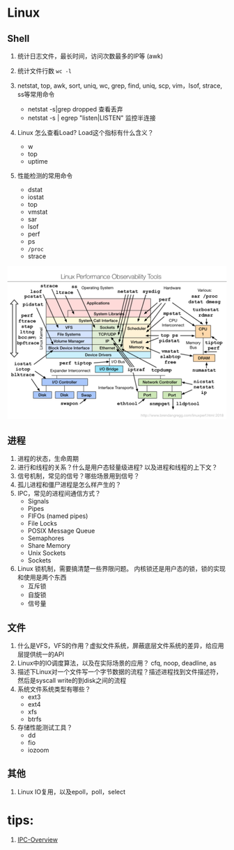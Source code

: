# Linux

## Shell

1. 统计日志文件，最长时间，访问次数最多的IP等 (awk)
2. 统计文件行数  `wc -l`
3. netstat, top, awk, sort, uniq, wc, grep, find, uniq, scp, vim，lsof, strace, ss等常用命令
    -  netstat -s|grep dropped 查看丢弃
    -  netstat -s | egrep "listen|LISTEN"  监控半连接

4. Linux 怎么查看Load? Load这个指标有什么含义？
    - w
    - top
    - uptime

5. 性能检测的常用命令
    - dstat
    - iostat
    - top 
    - vmstat
    - sar
    - lsof
    - perf
    - ps
    - `/proc`
    - strace

![linux performance observablity tool](../imgs/linux_observability_tools.png)


## 进程

1. 进程的状态，生命周期
2. 进行和线程的关系？什么是用户态轻量级进程? 以及进程和线程的上下文？ 
3. 信号机制，常见的信号？哪些场景用到信号？
4. 孤儿进程和僵尸进程是怎么样产生的？
5. IPC，常见的进程间通信方式？
    - Signals
    - Pipes
    - FIFOs (named pipes)
    - File Locks
    - POSIX Message Queue
    - Semaphores
    - Share Memory
    - Unix Sockets
    - Sockets
6. Linux 锁机制，需要搞清楚一些界限问题。 内核锁还是用户态的锁，锁的实现和使用是两个东西
    - 互斥锁
    - 自旋锁
    - 信号量

## 文件

1. 什么是VFS，VFS的作用？虚拟文件系统，屏蔽底层文件系统的差异，给应用层提供统一的API
2. Linux中的IO调度算法，以及在实际场景的应用？ cfq, noop, deadline, as
3. 描述下Linux对一个文件写一个字节数据的流程？描述进程找到文件描述符，然后是syscall write的到disk之间的流程
4. 系统文件系统类型有哪些？
    - ext3
    - ext4
    - xfs
    - btrfs
5. 存储性能测试工具？
    - dd
    - fio
    - iozoom

## 其他

1. Linux IO复用，以及epoll，poll，select


# tips:

1. [IPC-Overview](http://man7.org/conf/lca2013/IPC_Overview-LCA-2013-printable.pdf)